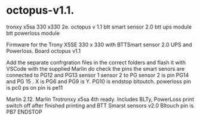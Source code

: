# octopus-v1.1.
tronxy x5sa 330 x330 2e. octopus v 1.1 btt smart sensor 2.0 btt ups module btt powerloss module 

Firmware for the Trony X5SE 330 x 330 with BTTSmart sensor 2.0 UPS and Powerloss. Board octopus v1.1

Add the separate confrgration files in the correct folders and flash it with VSCode with the supplied Marlin do check the pins the smart senors are connected to PG12 and PG13 sensor 1 sensor 2 to PG sensor 2 is pin PG14 and PG 15 . X is PG6 and PG9 is Y. PG10 is endstop bltoutch. powerloss pin is pc0 ps on pin is pe11 

Marlin 2.12. Marlin Trotronxy x5sa 4th ready. Includes BLTy, PowerLoss print switch off after finished printing and BTT Smarst sensors v2.0 Bltouch pin is PB7 ENDSTOP
